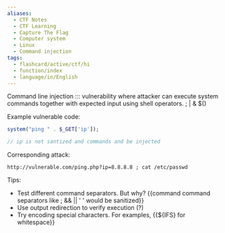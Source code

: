```yaml
---
aliases:
  - CTF Notes
  - CTF Learning
  - Capture The Flag
  - Computer system
  - Linux
  - Command injection
tags:
  - flashcard/active/ctf/hi
  - function/index
  - language/in/English
---
```


Command line injection ::: vulnerability where attacker can execute system commands together with expected input using shell operators. ; | & $() 

Example vulnerable code:
```php
system("ping " . $_GET['ip']);

// ip is not santized and commands and be injected
```
Corresponding attack:
```
http://vulnerable.com/ping.php?ip=8.8.8.8 ; cat /etc/passwd
```

Tips:  
- Test different command separators. But why? {{command command separators like ;  && || ' ' would be sanitized}}
- Use output redirection to verify execution (?)
- Try encoding special characters. For examples, {{${IFS} for whitespace}}